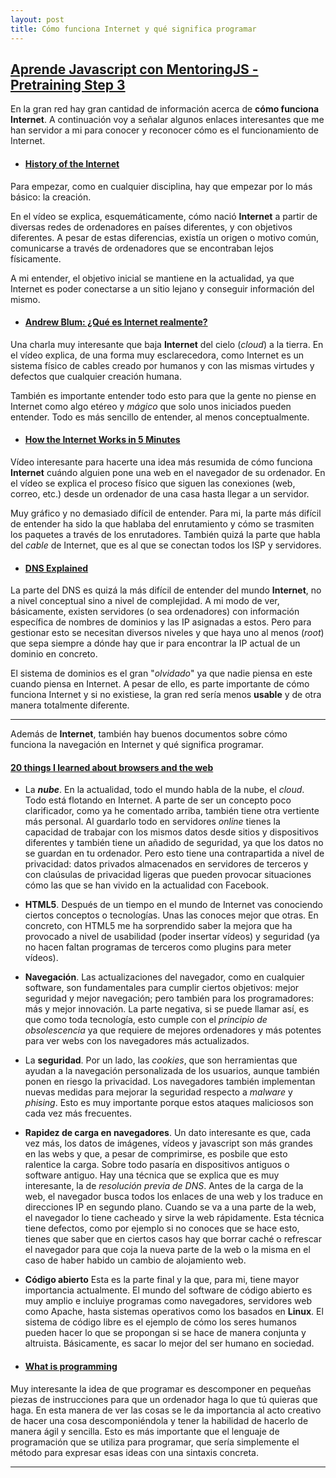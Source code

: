 ```yaml
---
layout: post
title: Cómo funciona Internet y qué significa programar
---
```

## [**Aprende Javascript con MentoringJS - Pretraining Step 3**](http://MentoringJS.com)

En la gran red hay gran cantidad de información acerca de **cómo funciona Internet**. A continuación voy a señalar algunos enlaces interesantes que me han servidor a mi para conocer y reconocer cómo es el funcionamiento de Internet.

* #### [History of the Internet][link1]
[link1]: https://www.youtube.com/watch?v=9hIQjrMHTv4

Para empezar, como en cualquier disciplina, hay que empezar por lo más básico: la creación.

En el vídeo se explica, esquemáticamente, cómo nació **Internet** a partir de diversas redes de ordenadores en países diferentes, y con objetivos diferentes. A pesar de estas diferencias, existía un origen o motivo común, comunicarse a través de ordenadores que se encontraban lejos físicamente.

A mi entender, el objetivo inicial se mantiene en la actualidad, ya que Internet es poder conectarse a un sitio lejano y conseguir información del mismo.

* #### [Andrew Blum: ¿Qué es Internet realmente?][link2]
[link2]:https://www.youtube.com/watch?v=XE_FPEFpHt4

Una charla muy interesante que baja **Internet** del cielo (_cloud_) a la tierra. En el vídeo explica, de una forma muy esclarecedora, como Internet es un sistema físico de cables creado por humanos y con las mismas virtudes y defectos que cualquier creación humana.

También es importante entender todo esto para que la gente no piense en Internet como algo etéreo y _mágico_ que solo unos iniciados pueden entender. Todo es más sencillo de entender, al menos conceptualmente.

* #### [How the Internet Works in 5 Minutes][link3]
[link3]:https://www.youtube.com/watch?v=7_LPdttKXPc

Vídeo interesante para hacerte una idea más resumida de cómo funciona **Internet** cuándo alguien pone una web en el navegador de su ordenador. En el vídeo se explica el proceso físico que siguen las conexiones (web, correo, etc.) desde un ordenador de una casa hasta llegar a un servidor.

Muy gráfico y no demasiado difícil de entender. Para mi, la parte más difícil de entender ha sido la que hablaba del enrutamiento y cómo se trasmiten los paquetes a través de los enrutadores. También quizá la parte que habla del _cable_ de Internet, que es al que se conectan todos los ISP y servidores.

* #### [DNS Explained][link4]
[link4]:https://www.youtube.com/watch?v=72snZctFFtA

La parte del DNS es quizá la más difícil de entender del mundo **Internet**, no a nivel conceptual sino a nivel de complejidad.
A mi modo de ver, básicamente, existen servidores (o sea ordenadores) con información específica de nombres de dominios y las IP asignadas a estos. Pero para gestionar esto se necesitan diversos niveles y que haya uno al menos (_root_) que sepa siempre a dónde hay que ir para encontrar la IP actual de un dominio en concreto.

El sistema de dominios es el gran "_olvidado_" ya que nadie piensa en este cuando piensa en Internet. A pesar de ello, es parte importante de cómo funciona Internet y si no existiese, la gran red sería menos **usable** y de otra manera totalmente diferente.

----

Además de **Internet**, también hay buenos documentos sobre cómo funciona la navegación en Internet y qué significa programar.

#### [20 things I learned about browsers and the web][link5]
[link5]:http://www.20thingsilearned.com/en-US/home

  +  La **_nube_**. En la actualidad, todo el mundo habla de la nube, el _cloud_. Todo está flotando en Internet.
  A parte de ser un concepto poco clarificador, como ya he comentado arriba, también tiene otra vertiente más personal. Al guardarlo todo en servidores _online_ tienes la capacidad de trabajar con los mismos datos desde sitios y dispositivos diferentes y también tiene un añadido de seguridad, ya que los datos no se guardan en tu ordenador. Pero esto tiene una contrapartida a nivel de privacidad: datos privados almacenados en servidores de terceros y con claúsulas de privacidad ligeras que pueden provocar situaciones cómo las que se han vivido en la actualidad con Facebook.

  +  **HTML5**. Después de un tiempo en el mundo de Internet vas conociendo ciertos conceptos o tecnologías. Unas las conoces mejor que otras. En concreto, con HTML5 me ha sorprendido saber la mejora que ha provocado a nivel de usabilidad (poder insertar vídeos) y seguridad (ya no hacen faltan programas de terceros como plugins para meter vídeos).

  +  **Navegación**. Las actualizaciones del navegador, como en cualquier software, son fundamentales para cumplir ciertos objetivos: mejor seguridad y mejor navegación; pero también para los programadores: más y mejor innovación. La parte negativa, si se puede llamar así, es que como toda tecnología, esto cumple con el _principio de obsolescencia_ ya que requiere de mejores ordenadores y más potentes para ver webs con los navegadores más actualizados.

  + La **seguridad**. Por un lado, las _cookies_, que son herramientas que ayudan a la navegación personalizada de los usuarios, aunque también ponen en riesgo la privacidad. Los navegadores también implementan nuevas medidas para mejorar la seguridad respecto a _malware_ y _phising_. Esto es muy importante porque estos ataques maliciosos son cada vez más frecuentes.

  + **Rapidez de carga en navegadores**.
  Un dato interesante es que, cada vez más, los datos de imágenes, vídeos y javascript son más grandes en las webs y que, a pesar de comprimirse, es posbile que esto ralentice la carga. Sobre todo pasaría en dispositivos antiguos o software antiguo.
  Hay una técnica que se explica que es muy interesante, la de _resolución previa de DNS_. Antes de la carga de la web, el navegador busca todos los enlaces de una web y los traduce en direcciones IP en segundo plano. Cuando se va a una parte de la web, el navegador lo tiene cacheado y sirve la web rápidamente. Esta técnica tiene defectos, como por ejemplo si no conoces que se hace esto, tienes que saber que en ciertos casos hay que borrar caché o refrescar el navegador para que coja la nueva parte de la web o la misma en el caso de haber habido un cambio de alojamiento web.

  + **Código abierto** Esta es la parte final y la que, para mi, tiene mayor importancia actualmente. El mundo del software de código abierto es muy amplio e incluiye programas como navegadores, servidores web como Apache, hasta sistemas operativos como los basados en **Linux**.
  El sistema de código libre es el ejemplo de cómo los seres humanos pueden hacer lo que se propongan si se hace de manera conjunta y altruista. Básicamente, es sacar lo mejor del ser humano en sociedad.


* #### [What is programming][link6]
[link6]:https://www.lynda.com/Programming-Foundations-tutorials/What-programming/83603/90430-4.html


Muy interesante la idea de que programar es descomponer en pequeñas piezas de instrucciones para que un ordenador haga lo que tú quieras que haga.
En esta manera de ver las cosas se le da importancia al acto creativo de hacer una cosa descomponiéndola y tener la habilidad de hacerlo de manera ágil y sencilla. Esto es más importante que el lenguaje de programación que se utiliza para programar, que sería simplemente el método para expresar esas ideas con una sintaxis concreta.

----
